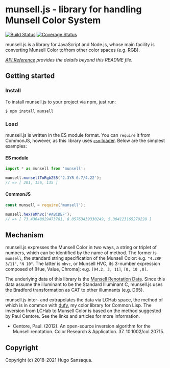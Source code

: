 # munsell.js - library for handling Munsell Color System

[![Build Status](https://github.com/privet-kitty/munsell.js/actions/workflows/ci-master.yml/badge.svg)](https://github.com/privet-kitty/munsell.js/actions)
[![Coverage Status](https://coveralls.io/repos/github/privet-kitty/munsell.js/badge.svg?branch=master)](https://coveralls.io/github/privet-kitty/munsell.js?branch=master)

munsell.js is a library for JavaScript and Node.js, whose main facility is converting Munsell Color to/from other color spaces (e.g. RGB).

_[API Reference](https://privet-kitty.github.io/munsell.js/) provides the details beyond this README file._

## Getting started

### Install

To install munsell.js to your project via npm, just run:

```
$ npm install munsell
```

### Load

munsell.js is written in the ES module format. You can `require` it from CommonJS, however, as this library uses [`esm` loader](https://www.npmjs.com/package/esm). Below are the simplest examples:

#### ES module

```javascript
import * as munsell from 'munsell';

munsell.munsellToRgb255('2.3YR 6.7/4.22');
// => [ 201, 156, 135 ]
```

#### CommonJS

```javascript
const munsell = require('munsell');

munsell.hexToMhvc('#ABCDEF');
// => [ 73.43648829473781, 8.05763439330249, 5.304123165279228 ]
```

## Mechanism

munsell.js expresses the Munsell Color in two ways, a string or triplet of numbers, which can be identified by the name of method. The former is `munsell`, the standard string specification of the Munsell Color: e.g. `"4.2RP 3/11"`, `"N 10"`. The latter is `mhvc`, or Munsell HVC, its 3-number expression composed of [Hue, Value, Chroma]: e.g. `[94.2, 3, 11]`, `[0, 10 ,0]`.

The underlying data of this library is the [Munsell Renotation Data](https://www.rit.edu/cos/colorscience/rc_munsell_renotation.php). Since this data assume the illuminant to be the Standard Illuminant C, munsell.js uses the Bradford transformation as CAT to other illumnants (e.g. D65).

munsell.js inter- and extrapolates the data via LCHab space, the method of which is in common with [dufy](https://github.com/privet-kitty/dufy), my color library for Common Lisp. The inversion from LCHab to Munsell Color is based on the method suggested by Paul Centore. See the links and articles for more information.

- Centore, Paul. (2012). An open-source inversion algorithm for the Munsell renotation. Color Research & Application. 37. 10.1002/col.20715.

## Copyright

Copyright (c) 2018-2021 Hugo Sansaqua.
